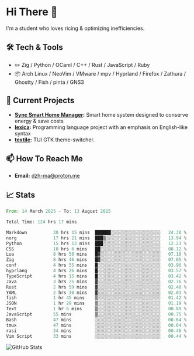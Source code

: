 # Hi There 👋
I'm a student who loves ricing & optimizing inefficiencies.
## 🛠️ Tech & Tools
- ✏️  Zig / Python / OCaml / C++ / Rust / JavaScript / Ruby
- 📦 Arch Linux / NeoVim / VMware / mpv / Hyprland / Firefox / Zathura / Ghostty / Fish / pinta / GNS3
## 🔭 Current Projects
- **[Sync Smart Home Manager](https://github.com/dzh-ma/sync):** Smart home system designed to conserve energy & save costs
- **[lexica](https://github.com/dzh-ma/lexica):** Programming language project with an emphasis on English-like syntax
- **[textile](https://github.com/dzh-ma/textile):** TUI GTK theme-switcher.
## 📫 How To Reach Me
- **Email:** [dzh-ma@proton.me](mailto:dzh-ma@proton.me)
## 📈 Stats
<!--START_SECTION:waka-->

```rust
From: 14 March 2025 - To: 13 August 2025

Total Time: 124 hrs 17 mins

Markdown          30 hrs 15 mins  ██████░░░░░░░░░░░░░░░░░░░   24.30 %
norg              17 hrs 21 mins  ███▒░░░░░░░░░░░░░░░░░░░░░   13.94 %
Python            15 hrs 13 mins  ███░░░░░░░░░░░░░░░░░░░░░░   12.23 %
CSS               10 hrs 6 mins   ██░░░░░░░░░░░░░░░░░░░░░░░   08.12 %
Lua               8 hrs 50 mins   █▓░░░░░░░░░░░░░░░░░░░░░░░   07.10 %
Zig               8 hrs 46 mins   █▓░░░░░░░░░░░░░░░░░░░░░░░   07.05 %
conf              4 hrs 55 mins   █░░░░░░░░░░░░░░░░░░░░░░░░   03.96 %
hyprlang          4 hrs 26 mins   █░░░░░░░░░░░░░░░░░░░░░░░░   03.57 %
TypeScript        4 hrs 15 mins   █░░░░░░░░░░░░░░░░░░░░░░░░   03.42 %
Java              3 hrs 25 mins   ▓░░░░░░░░░░░░░░░░░░░░░░░░   02.76 %
Rust              2 hrs 59 mins   ▓░░░░░░░░░░░░░░░░░░░░░░░░   02.40 %
YAML              2 hrs 30 mins   ▓░░░░░░░░░░░░░░░░░░░░░░░░   02.01 %
fish              1 hr 45 mins    ▒░░░░░░░░░░░░░░░░░░░░░░░░   01.42 %
JSON              1 hr 29 mins    ▒░░░░░░░░░░░░░░░░░░░░░░░░   01.19 %
Text              1 hr 6 mins     ▒░░░░░░░░░░░░░░░░░░░░░░░░   00.89 %
JavaScript        55 mins         ▒░░░░░░░░░░░░░░░░░░░░░░░░   00.75 %
Bash              47 mins         ░░░░░░░░░░░░░░░░░░░░░░░░░   00.64 %
tmux              47 mins         ░░░░░░░░░░░░░░░░░░░░░░░░░   00.64 %
rasi              34 mins         ░░░░░░░░░░░░░░░░░░░░░░░░░   00.46 %
Vim Script        33 mins         ░░░░░░░░░░░░░░░░░░░░░░░░░   00.44 %
```

<!--END_SECTION:waka-->

![GitHub Stats](https://github-readme-stats.vercel.app/api?username=dzh-ma&show_icons=true&theme=transparent)
